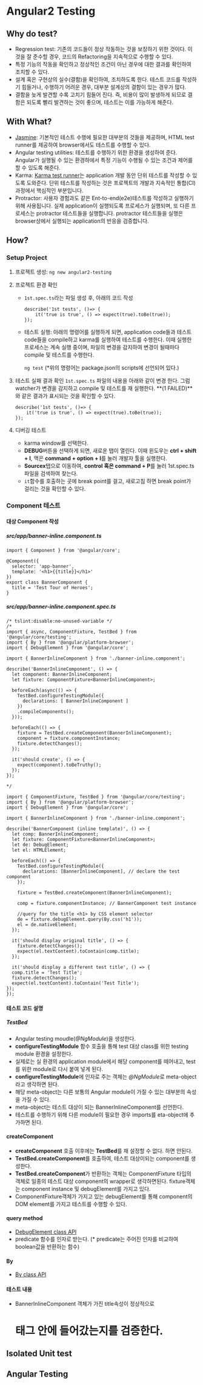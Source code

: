 # Angular2 Testing
## Why do test?
* Regression test: 기존의 코드들이 정상 작동하는 것을 보장하기 위한 것이다. 이 것을 잘 준수할 경우, 코드의 Refactoring을 지속적으로 수행할 수 있다. 
* 특정 기능의 작동을 확인하고 정상적인 조건이 아닌 경우에 대한 결과를 확인하여 조치할 수 있다.
* 설계 혹은 구현상의 실수(결함)을 확인하여, 조치하도록 한다. 테스트 코드를 작성하기 힘들거나, 수행하기 어려운 경우, 대부분 설계상의 결함이 있는 경우가 많다.
* 결함을 늦게 발견할 수록 고치기 힘들어 진다. 즉, 비용이 많이 발생하게 되므로 결함은 되도록 빨리 발견하는 것이 좋으며, 테스트는 이를 가능하게 해준다.

## With What?
* [Jasmine](http://jasmine.github.io/2.4/introduction.html): 기본적인 테스트 수행에 필요한 대부분의 것들을 제공하며, HTML test runner를 제공하여 browser에서도 테스트를 수행할 수 있다.
* Angular testing utilities: 테스트를 수행하기 위한 환경을 생성하여 준다. Angular가 실행될 수 있는 환경하에서 특정 기능이 수행될 수 있는 조건과 제어를 할 수 있도록 해준다.
* Karma: [Karma test runner](https://karma-runner.github.io/1.0/index.html)는 application 개발 동안 단위 테스트를 작성할 수 있도록 도와준다. 단위 테스트를 작성하는 것은 프로젝트의 개발과 지속적인 통합(CI)과정에서 핵심적인 부분입니다.
* Protractor: 사용자 경험과도 같은 Ent-to-end(e2e)테스트를 작성하고 실행하기 위해 사용됩니다. 실제 application이 실행되도록 프로세스가 실행되며, 또 다른 프로세스는 protractor 테스트들을 실행합니다. protractor 테스트들을 실행은 browser상에서 실행되는 application의 반응을 검증합니다. 

## How?
### Setup Project
1. 프로젝트 생성: ``` ng new angular2-testing ```
2. 프로젝트 환경 확인
	* ```1st.spec.ts```라는 파일 생성 후, 아래의 코드 작성

		```
		describe('1st tests', ()=> {
			it('true is true', () => expect(true).toBe(true));
		});
		```
	* 테스트 실행: 아래의 명령어를 실행하게 되면, application code들과 테스트 code들을  compile하고 karma를 실행하여 테스트를 수행한다. 이때 실행한 프로세스는 계속 실행 중이며, 파일의 변경을 감지하여 변경이 될때마다 compile 및 테스트를 수행한다.
	
		```ng test```
		(*위의 명령어는 package.json의 scripts에 선언되어 있다.)
		
3. 테스트 실패 결과 확인
	```1st.spec.ts``` 파일의 내용을 아래와 같이 변경 한다. 그럼 watcher가 변경을 감지하고 compile 및 테스트를 재 실행한다. **(1 FAILED)**와 같은 결과가 표시되는 것을 확인할 수 있다. 
	
	```
	describe('1st tests', ()=> {
		it('true is true', () => expect(true).toBe(true));
	});
	```
4. 디버깅 테스트
	* karma window를 선택한다.
	* **DEBUG**버튼을 선택하게 되면, 새로운 탭이 열린다. 이때 윈도우는 **ctrl + shift + I**, 맥은 **command + option + I**를 눌러 개발자 툴을 실행한다.
	* **Sourcex**탭으로 이동하여, **control 혹은 command + P**를 눌러 1st.spec.ts파일을 검색하여 찾는다. 
	* ```it```함수를 호출하는 곳에 break point를 걸고, 새로고침 하면 break point가 걸리는 것을 확인할 수 있다. 

### Component 테스트
#### 대상 Component 작성
##### src/app/banner-inline.component.ts

```
import { Component } from '@angular/core';

@Component({
  selector: 'app-banner',
  template: '<h1>{{title}}</h1>'
})
export class BannerComponent {
  title = 'Test Tour of Heroes';
}
```	
##### src/app/banner-inline.component.spec.ts

```
/* tslint:disable:no-unused-variable */
/*
import { async, ComponentFixture, TestBed } from '@angular/core/testing';
import { By } from '@angular/platform-browser';
import { DebugElement } from '@angular/core';

import { BannerInlineComponent } from './banner-inline.component';

describe('BannerInlineComponent', () => {
  let component: BannerInlineComponent;
  let fixture: ComponentFixture<BannerInlineComponent>;

  beforeEach(async(() => {
    TestBed.configureTestingModule({
      declarations: [ BannerInlineComponent ]
    })
    .compileComponents();
  }));

  beforeEach(() => {
    fixture = TestBed.createComponent(BannerInlineComponent);
    component = fixture.componentInstance;
    fixture.detectChanges();
  });

  it('should create', () => {
    expect(component).toBeTruthy();
  });
});

*/

import { ComponentFixture, TestBed } from '@angular/core/testing';
import { By } from '@angular/platform-browser';
import { DebugElement } from '@angular/core';

import { BannerInlineComponent } from './banner-inline.component';

describe('BannerComponent (inline template)', () => {
  let comp: BannerInlineComponent;
  let fixture: ComponentFixture<BannerInlineComponent>;
  let de: DebugElement;
  let el: HTMLElement;

  beforeEach(() => {
    TestBed.configureTestingModule({
      declarations: [BannerInlineComponent], // declare the test component
    });

    fixture = TestBed.createComponent(BannerInlineComponent);

    comp = fixture.componentInstance; // BannerComponent test instance

    //query for the title <h1> by CSS element selector
    de = fixture.debugElement.query(By.css('h1'));
    el = de.nativeElement;
  });

  it('should display original title', () => {
    fixture.detectChanges();
    expect(el.textContent).toContain(comp.title);
  });

  it('should display a different test title', () => {
  comp.title = 'Test Title';
  fixture.detectChanges();
  expect(el.textContent).toContain('Test Title');
});
});

```

#### 테스트 코드 설명
##### TestBed
* Angular testing moudle(*@NgModule*)을 생성한다. 
* **configureTestingModule** 함수 호출을 통해 test 대상 class를 위한 testing module 환경을 설정한다.
* 실제로는 실 환경의 application module에서 해당 component를 떼어내고, test를 위한 module로 다시 붙여 넣게 된다. 
* **configureTestingModule**에 인자로 주는 객체는 *@NgModule*로 meta-object라고 생각하면 된다.
* 해당 meta-object는 다른 보통의 Angular module이 가질 수 있는 대부분의 속성을 가질 수 있다. 
* meta-object는 테스트 대상이 되는 BannerInlineComponent를 선언한다.
* 테스트를 수행하기 위해 다른 module이 필요한 경우 imports를 eta-object에 추가하면 된다.

#### createComponent
* **createComponent** 호출 이후에는 **TestBed**를 재 설정할 수 없다. 하면 안된다.
* **TestBed.createComponent**를 호출하여, 테스트 대상이되는 component를 생성한다.
* **TestBed.createComponent**가 반환하는 객체는 ComponentFixture 타입의 객체로 일종의 테스트 대상 component의 wrapper로 생각하면된다. fixture객체는 component instance 및 debugElement를 가지고 있다.
* ComponentFixture객체가 가지고 있는 debugElement를 통해 component의 DOM element를 가지고 테스트를 수행할 수 있다.

#### query method
* [DebugElement class API](https://angular.io/docs/ts/latest/api/core/index/DebugElement-class.html)
* predicate 함수를 인자로 받는다. (* predicate는 주어진 인자를 비교하여 boolean값을 반환하는 함수)

#### By
* [By class API](https://angular.io/docs/ts/latest/api/platform-browser/index/By-class.html)

#### 테스트 내용
* BannerInlineComponent 객체가 가진 title속성이 정상적으로 <h1>태그 안에 들어갔는지를 검증한다. 	 
	



## Isolated Unit test 

## Angular Testing
